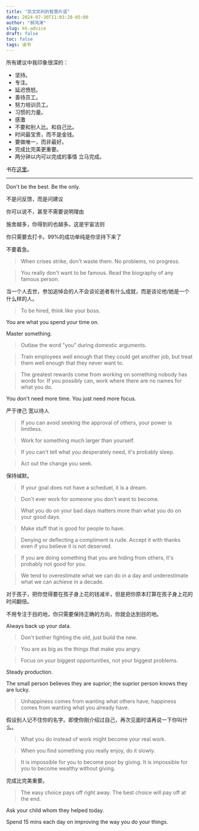 ```yaml
---
title: "凯文凯利的智慧片语"
date: 2024-07-30T11:03:28-05:00
author: "郝鸿涛"
slug: kk-advice
draft: false
toc: false
tags: 读书
---
```

所有建议中我印象很深的：
- 坚持。
- 专注。
- 延迟愤怒。
- 善待员工。
- 努力培训员工。
- 习惯的力量。 
- 感激
- 不要和别人比。和自己比。
- 时间最宝贵，而不是金钱。
- 要做唯一，而非最好。
- 完成比完美更重要。
- 两分钟以内可以完成的事情 立马完成。

书在[这里](https://book.douban.com/subject/36530548/)。

---

Don't be the best. Be the only. 

不是问反馈，而是问建议

你可以说不，甚至不需要说明理由

施舍越多，你得到的也越多。这是宇宙法则

你只需要去打卡。99%的成功单纯是你坚持下来了

不要着急。

>When crises strike, don't waste them. No problems, no progress. 

>You really don't want to be famous. Read the biography of any famous person. 

当一个人去世，参加追悼会的人不会谈论逝者有什么成就，而是谈论他/她是一个什么样的人。

>To be hired, think like your boss. 

You are what you spend your time on. 

Master something. 

>Outlaw the word "you" during domestic arguments. 

>Train employees well enough that they could get another job, but treat them well enough that they never want to. 

>The greatest rewards come from working on something nobody has words for. If you possibly can, work where there are no names for what you do. 

You don't need more time. You just need more focus. 

严于律己 宽以待人

>If you can avoid seeking the approval of others, your power is limitless. 

>Work for something much larger than yourself. 

>If you can't tell what you desperately need, it's probably sleep. 

>Act out the change you seek. 

保持缄默。

>If your goal does not have a scheduel, it is a dream. 

>Don't ever work for someone you don't want to become. 

>What you do on your bad days matters more than what you do on your good days. 

>Make stuff that is good for people to have.

>Denying or deflecting a compliment is rude. Accept it with thanks even if you believe it is not deserved. 

>If you are doing something that you are hiding from others, it's probably not good for you. 

>We tend to overestimate what we can do in a day and underestimate what we can achieve in a decade. 

对于孩子，把你觉得要在孩子身上花的钱减半，但是把你原本打算在孩子身上花的时间翻倍。

不用专注于目的地，你只需要保持正确的方向，你就会达到目的地。

Always back up your data. 

>Don't bother fighting the old, just build the new. 

>You are as big as the things that make you angry. 

>Focus on your biggest opportunities, not your biggest problems. 

Steady production. 

The small person believes they are suprior; the suprior person knows they are lucky. 

>Unhappiness comes from wanting what others have; happiness comes from wanting what you already have. 

假设别人记不住你的名字。即使你刚介绍过自己，再次见面时请再说一下你叫什么。

>What you do instead of work might become your real work. 

>When you find something you really enjoy, do it slowly. 

>It is impossible for you to become poor by giving. It is impossible for you to become wealthy without giving. 

完成比完美重要。

>The easy choice pays off right away. The best choice will pay off at the end. 

Ask your child whom they helped today. 

Spend 15 mins each day on improving the way you do your things. 

